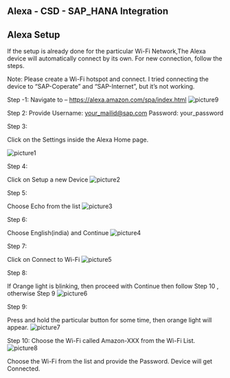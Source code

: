 ## Alexa - CSD - SAP_HANA Integration
  
## Alexa Setup

If the setup is already done for the particular Wi-Fi Network,The Alexa device will automatically connect by its own.
For new connection, follow the steps.

Note: Please create a Wi-Fi hotspot and connect. I tried connecting the device to “SAP-Coperate” and “SAP-Internet”, but it’s not working.

Step -1:
Navigate to – https://alexa.amazon.com/spa/index.html
![picture9](https://user-images.githubusercontent.com/18279724/60642918-03828080-9e4f-11e9-903f-fbef65a0fd91.png)

Step 2:
Provide Username: your_mailid@sap.com
	Password: your_password


Step 3:

Click on the Settings inside the Alexa Home page.


![picture1](https://github.wdf.sap.corp/storage/user/21882/files/64fa4b16-7ac6-11e8-852f-00d3eec3b18d)


Step 4:

Click on Setup a new Device
![picture2](https://github.wdf.sap.corp/storage/user/21882/files/65a07d92-7ac6-11e8-98cd-0fa895915c4e)


Step 5:

Choose Echo from the list
![picture3](https://github.wdf.sap.corp/storage/user/21882/files/667ea7de-7ac6-11e8-84b2-1b57cb5d7f16)


Step 6:

Choose English(india) and Continue
![picture4](https://github.wdf.sap.corp/storage/user/21882/files/66d538f6-7ac6-11e8-8379-16e025517c99)

Step 7:

Click on Connect to Wi-Fi
![picture5](https://github.wdf.sap.corp/storage/user/21882/files/672d923a-7ac6-11e8-96cf-d0d3b17894c3)

Step 8:

If Orange light is blinking, then proceed with Continue then follow Step 10 , otherwise Step 9
![picture6](https://github.wdf.sap.corp/storage/user/21882/files/679c04d6-7ac6-11e8-9d04-b9eb87eee8fc)

Step 9:

Press and hold the particular button for some time, then orange light will appear.
![picture7](https://github.wdf.sap.corp/storage/user/21882/files/680ccc02-7ac6-11e8-9a35-99aff9568930)


Step 10:
Choose the Wi-Fi called Amazon-XXX from the Wi-Fi List.
![picture8](https://github.wdf.sap.corp/storage/user/21882/files/68b529ce-7ac6-11e8-9f9e-f7613ae750b1)


Choose the Wi-Fi from the list and provide the Password. Device will get Connected.




